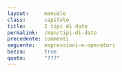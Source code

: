 ```yaml
---
layout:     manuale
class:      capitolo
title:      I tipi di dato
permalink:  /man/tipi-di-dato
precedente: commenti
seguente:   espressioni-e-operatori
bozza:      true
quote:      "???"
---
```


<blockquote class="motto">
</blockquote>
